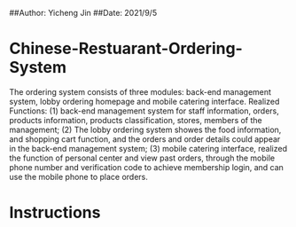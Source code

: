 ##Author: Yicheng Jin
##Date: 2021/9/5
# Chinese-Restuarant-Ordering-System
The ordering system consists of three modules: back-end management system, lobby ordering homepage and mobile catering interface. 
Realized Functions: (1) back-end management system for staff information, orders, products information, products classification, stores, members of the management; 
(2) The lobby ordering system showes the food information, and shopping cart function, and the orders and order details could appear in the back-end management system;
(3) mobile catering interface, realized the function of personal center and view past orders, through the mobile phone number and verification code to achieve membership login, and can use the mobile phone to place orders.

# Instructions
